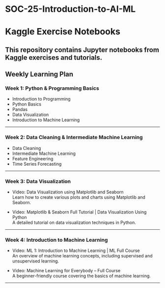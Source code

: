 # SOC-25-Introduction-to-AI-ML
# Kaggle Exercise Notebooks

This repository contains Jupyter notebooks from Kaggle exercises and tutorials. 
---

##  Weekly Learning Plan

### Week 1: Python & Programming Basics
- Introduction to Programming
- Python Basics
- Pandas
- Data Visualization
- Introduction to Machine Learning

---

### Week 2: Data Cleaning & Intermediate Machine Learning
- Data Cleaning
- Intermediate Machine Learning
- Feature Engineering
- Time Series Forecasting

---

### Week 3: Data Visualization
- Video: Data Visualization using Matplotlib and Seaborn  
  Learn how to create various plots and charts using Matplotlib and Seaborn.

- Video: Matplotlib & Seaborn Full Tutorial | Data Visualization Using Python  
  A detailed tutorial on data visualization techniques in Python.

---

### Week 4: Introduction to Machine Learning
- Video: ML 1: Introduction to Machine Learning | ML Full Course  
  An overview of machine learning concepts, including supervised and unsupervised learning.

- Video: Machine Learning for Everybody – Full Course  
  A beginner-friendly course covering the basics of machine learning.

---


